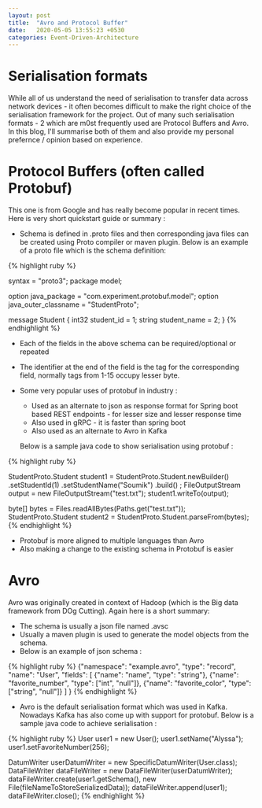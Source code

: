 ```yaml
---
layout: post
title:  "Avro and Protocol Buffer"
date:   2020-05-05 13:55:23 +0530
categories: Event-Driven-Architecture
---
```


# Serialisation formats

While all of us understand the need of serialisation to transfer data across network devices - it often becomes difficult to make the right choice of the serialisation framework for the project. Out of many such serialisation formats - 2 which are m0st frequently used are Protocol Buffers and Avro. In this blog, I'll summarise both of them and also provide my personal prefernce / opinion based on experience.


# Protocol Buffers (often called Protobuf)
This one is from Google and has really become popular in recent times. Here is very short quickstart guide or summary  :

* Schema is defined in .proto files and then corresponding java files can be created using Proto compiler or maven plugin. Below is an example of a proto file which is the schema definition:

{% highlight ruby %}

syntax = "proto3";
package model;

option java_package = "com.experiment.protobuf.model";
option java_outer_classname = "StudentProto";

message Student {
  int32 student_id = 1;
  string student_name = 2;
}
{% endhighlight %}

* Each of the fields in the above schema can be required/optional or repeated
* The identifier at the end of the field is the tag for the corresponding field, normally tags from 1-15 occupy lesser byte.
* Some very popular uses of protobuf in industry :
    - Used as an alternate to json as response format for Spring boot based REST endpoints - for lesser size and lesser response time
    - Also used in gRPC - it is faster than spring boot
    - Also used as an alternate to Avro in Kafka

  Below is a sample java code to show serialisation using protobuf :

{% highlight ruby %}

StudentProto.Student student1
    =  StudentProto.Student.newBuilder()
        .setStudentId(1)
        .setStudentName("Soumik")
        .build() ;
FileOutputStream output = new FileOutputStream("test.txt");
student1.writeTo(output);

byte[] bytes = Files.readAllBytes(Paths.get("test.txt"));
StudentProto.Student student2 = StudentProto.Student.parseFrom(bytes);
{% endhighlight %}

* Protobuf is more aligned to multiple languages than Avro
* Also making a change to the existing schema in Protobuf is easier


# Avro 
Avro was originally created in context of Hadoop (which is the Big data framework from DOg Cutting). Again here is a short summary:

* The schema is usually a json file named .avsc
* Usually a maven plugin is used to generate the model objects from the schema.
* Below is an example of json schema :       

{% highlight ruby %}
{"namespace": "example.avro",
 "type": "record",
 "name": "User",
 "fields": [
     {"name": "name", "type": "string"},
     {"name": "favorite_number",  "type": ["int", "null"]},
     {"name": "favorite_color", "type": ["string", "null"]}
 ]
}
{% endhighlight %}

* Avro is the default serialisation format which was used in Kafka. Nowadays Kafka has also come up with support for protobuf.
  Below is a sample java code to achieve serialisation :

{% highlight ruby %}
User user1 = new User();
    user1.setName("Alyssa");
    user1.setFavoriteNumber(256);

DatumWriter<User> userDatumWriter = new SpecificDatumWriter<User>(User.class);
DataFileWriter<User> dataFileWriter = new DataFileWriter<User>(userDatumWriter);
dataFileWriter.create(user1.getSchema(), new File(fileNameToStoreSerializedData));
dataFileWriter.append(user1);
dataFileWriter.close();
{% endhighlight %}

